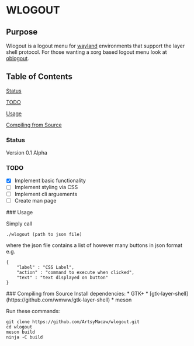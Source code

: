 # WLOGOUT
## Purpose
Wlogout is a logout menu for [wayland](https://wayland.freedesktop.org/) environments that support the layer shell protocol. For those wanting a xorg based logout menu look at [oblogout](https://launchpad.net/oblogout).
## Table of Contents
[Status](#status)

[TODO](#todo)

[Usage](#usage)

[Compiling from Source](#compile)
<a name="status"/>
### Status
Version 0.1 Alpha
<a name="todo"/>
### TODO
- [X] Implement basic functionality
- [ ] Implement styling via CSS
- [ ] Implement cli arguements
- [ ] Create man page

<a name="usage"/>
### Usage

Simply call
```
./wlogout (path to json file)
```
where the json file contains a list of however many buttons in json format e.g.
```
{
    "label" : "CSS Label",
    "action" : "command to execute when clicked",
    "text" : "text displayed on button"
}
```
<a name="compile"/>
### Compiling from Source
Install dependencies:
* GTK+  
* [gtk-layer-shell](https://github.com/wmww/gtk-layer-shell) 
* meson

Run these commands:
```
git clone https://github.com/ArtsyMacaw/wlogout.git
cd wlogout
meson build
ninja -C build
```
